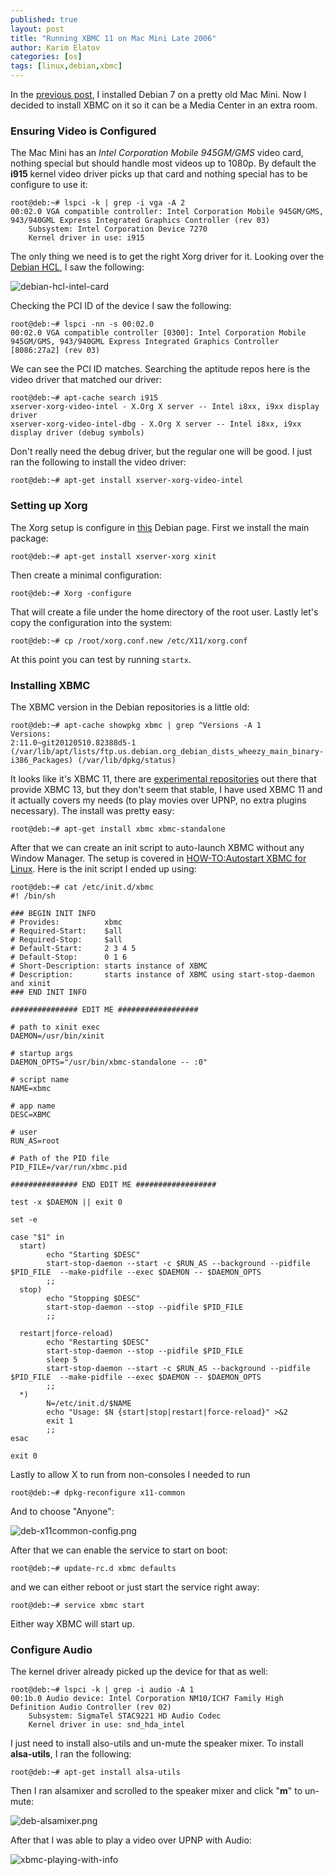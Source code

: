 ```yaml
---
published: true
layout: post
title: "Running XBMC 11 on Mac Mini Late 2006"
author: Karim Elatov
categories: [os]
tags: [linux,debian,xbmc]
---
```


In the [previous post](/2014/09/install-debian-7-on-macmini-late-2006/), I installed Debian 7 on a pretty old Mac Mini. Now I decided to install XBMC on it so it can be a Media Center in an extra room.

### Ensuring Video is Configured
The Mac Mini has an *Intel Corporation Mobile 945GM/GMS* video card, nothing special but should handle most videos up to 1080p. By default the **i915** kernel video driver picks up that card and nothing special has to be configure to use it:

	root@deb:~# lspci -k | grep -i vga -A 2
	00:02.0 VGA compatible controller: Intel Corporation Mobile 945GM/GMS, 943/940GML Express Integrated Graphics Controller (rev 03)
		Subsystem: Intel Corporation Device 7270
		Kernel driver in use: i915

The only thing we need is to get the right Xorg driver for it. Looking over the [Debian HCL](http://kmuto.jp/debian/hcl/Intel/Mobile+945GM%EF%BC%8FGMS%EF%BC%8F940GML+Express+Integrated+Graphics+Controller), I saw the following:

![debian-hcl-intel-card](https://dl.dropboxusercontent.com/u/24136116/blog_pics/xbmc-on-mac-mini/debian-hcl-intel-card.png)

Checking the PCI ID of the device I saw the following:

	root@deb:~# lspci -nn -s 00:02.0
	00:02.0 VGA compatible controller [0300]: Intel Corporation Mobile 945GM/GMS, 943/940GML Express Integrated Graphics Controller [8086:27a2] (rev 03)


We can see the PCI ID matches. Searching the aptitude repos here is the video driver that matched our driver:

	root@deb:~# apt-cache search i915
	xserver-xorg-video-intel - X.Org X server -- Intel i8xx, i9xx display driver
	xserver-xorg-video-intel-dbg - X.Org X server -- Intel i8xx, i9xx display driver (debug symbols)

Don't really need the debug driver, but the regular one will be good. I just ran the following to install the video driver:

	root@deb:~# apt-get install xserver-xorg-video-intel

### Setting up Xorg

The Xorg setup is configure in [this](https://wiki.debian.org/Xorg) Debian page. First we install the main package:


	root@deb:~# apt-get install xserver-xorg xinit

Then create a minimal configuration:


	root@deb:~# Xorg -configure

That will create a file under the home directory of the root user. Lastly let's copy the configuration into the system:


	root@deb:~# cp /root/xorg.conf.new /etc/X11/xorg.conf

At this point you can test by running `startx`.

### Installing XBMC

The XBMC version in the Debian repositories is a little old:

	root@deb:~# apt-cache showpkg xbmc | grep ^Versions -A 1
	Versions: 
	2:11.0~git20120510.82388d5-1 (/var/lib/apt/lists/ftp.us.debian.org_debian_dists_wheezy_main_binary-i386_Packages) (/var/lib/dpkg/status)

It looks like it's XBMC 11, there are [experimental repositories](http://balintreczey.hu/blog/xbmc-13-0-gotham-entered-debian/) out there that provide XBMC 13, but they don't seem that stable, I have used XBMC 11 and
it actually covers my needs (to play movies over UPNP, no extra plugins necessary). The install was pretty easy:


	root@deb:~# apt-get install xbmc xbmc-standalone

After that we can create an init script to auto-launch XBMC without any Window Manager. The setup is covered in [HOW-TO:Autostart XBMC for Linux](http://kodi.wiki/view/HOW-TO:Autostart_XBMC_for_Linux). Here is the
init script I ended up using:

	root@deb:~# cat /etc/init.d/xbmc 
	#! /bin/sh

	### BEGIN INIT INFO
	# Provides:          xbmc
	# Required-Start:    $all
	# Required-Stop:     $all
	# Default-Start:     2 3 4 5
	# Default-Stop:      0 1 6
	# Short-Description: starts instance of XBMC
	# Description:       starts instance of XBMC using start-stop-daemon and xinit
	### END INIT INFO

	############### EDIT ME ##################

	# path to xinit exec
	DAEMON=/usr/bin/xinit

	# startup args
	DAEMON_OPTS="/usr/bin/xbmc-standalone -- :0"

	# script name
	NAME=xbmc

	# app name
	DESC=XBMC

	# user
	RUN_AS=root

	# Path of the PID file
	PID_FILE=/var/run/xbmc.pid

	############### END EDIT ME ##################

	test -x $DAEMON || exit 0

	set -e

	case "$1" in
	  start)
			echo "Starting $DESC"
			start-stop-daemon --start -c $RUN_AS --background --pidfile $PID_FILE  --make-pidfile --exec $DAEMON -- $DAEMON_OPTS
			;;
	  stop)
			echo "Stopping $DESC"
			start-stop-daemon --stop --pidfile $PID_FILE
			;;

	  restart|force-reload)
			echo "Restarting $DESC"
			start-stop-daemon --stop --pidfile $PID_FILE
			sleep 5
			start-stop-daemon --start -c $RUN_AS --background --pidfile $PID_FILE  --make-pidfile --exec $DAEMON -- $DAEMON_OPTS
			;;
	  *)
			N=/etc/init.d/$NAME
			echo "Usage: $N {start|stop|restart|force-reload}" >&2
			exit 1
			;;
	esac

	exit 0

Lastly to allow X to run from non-consoles I needed to run

	root@deb:~# dpkg-reconfigure x11-common

And to choose "Anyone":

![deb-x11common-config.png](https://dl.dropboxusercontent.com/u/24136116/blog_pics/xbmc-on-mac-mini/deb-x11common-config.png)

After that we can enable the service to start on boot:

	root@deb:~# update-rc.d xbmc defaults

and we can either reboot or just start the service right away:

	root@deb:~# service xbmc start

Either way XBMC will start up.

### Configure Audio

The kernel driver already picked up the device for that as well:

	root@deb:~# lspci -k | grep -i audio -A 1
	00:1b.0 Audio device: Intel Corporation NM10/ICH7 Family High Definition Audio Controller (rev 02)
		Subsystem: SigmaTel STAC9221 HD Audio Codec
		Kernel driver in use: snd_hda_intel

I just need to install also-utils and un-mute the speaker mixer. To install **alsa-utils**, I ran the following:

	root@deb:~# apt-get install alsa-utils

Then I ran alsamixer and scrolled to the speaker mixer and click "**m**" to un-mute:

![deb-alsamixer.png](https://dl.dropboxusercontent.com/u/24136116/blog_pics/xbmc-on-mac-mini/deb-alsamixer.png)

After that I was able to play a video over UPNP with Audio:

![xbmc-playing-with-info](https://dl.dropboxusercontent.com/u/24136116/blog_pics/xbmc-on-mac-mini/xbmc-playing-with-info.png)
